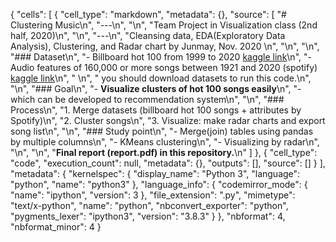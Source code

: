 {
 "cells": [
  {
   "cell_type": "markdown",
   "metadata": {},
   "source": [
    "# Clustering Music\n",
    "---\n",
    "\n",
    "Team Project in Visualization class (2nd half, 2020)\n",
    "\n",
    "---\n",
    "Cleansing data, EDA(Exploratory Data Analysis), Clustering, and Radar chart by Junmay, Nov. 2020   \n",
    "\n",
    "\n",
    "### Dataset\n",
    "- Billboard hot 100 from 1999 to 2020 [kaggle link](https://www.kaggle.com/danield2255/data-on-songs-from-billboard-19992019)\n",
    "- Audio features of 160,000 or more songs between 1921 and 2020 (spotify) [kaggle link](https://www.kaggle.com/yamaerenay/spotify-dataset-19212020-160k-tracks)\n",
    "  \n",
    "    you should download datasets to run this code.\n",
    "\n",
    "### Goal\n",
    "- **Visualize clusters of hot 100 songs easily**\n",
    "- which can be developed to recommendation system\n",
    "\n",
    "### Process\n",
    "1. Merge datasets (billboard hot 100 songs + attributes by Spotify)\n",
    "2. Cluster songs\n",
    "3. Visualize: make radar charts and export song list\n",
    "\n",
    "### Study point\n",
    "- Merge(join) tables using pandas by multiple columns\n",
    "- KMeans clustering\n",
    "- Visualizing by radar\n",
    "\n",
    "\n",
    "**Final report (report.pdf) in this repository.**\n"
   ]
  },
  {
   "cell_type": "code",
   "execution_count": null,
   "metadata": {},
   "outputs": [],
   "source": []
  }
 ],
 "metadata": {
  "kernelspec": {
   "display_name": "Python 3",
   "language": "python",
   "name": "python3"
  },
  "language_info": {
   "codemirror_mode": {
    "name": "ipython",
    "version": 3
   },
   "file_extension": ".py",
   "mimetype": "text/x-python",
   "name": "python",
   "nbconvert_exporter": "python",
   "pygments_lexer": "ipython3",
   "version": "3.8.3"
  }
 },
 "nbformat": 4,
 "nbformat_minor": 4
}
